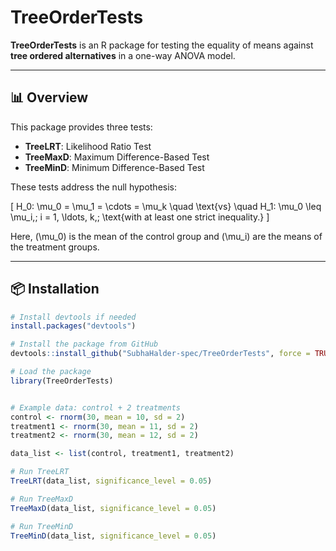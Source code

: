 # TreeOrderTests

**TreeOrderTests** is an R package for testing the equality of means against **tree ordered alternatives** in a one-way ANOVA model.

---

## 📊 Overview

This package provides three tests:
- **TreeLRT**: Likelihood Ratio Test  
- **TreeMaxD**: Maximum Difference-Based Test  
- **TreeMinD**: Minimum Difference-Based Test

These tests address the null hypothesis:

\[
H_0: \mu_0 = \mu_1 = \cdots = \mu_k
\quad \text{vs} \quad
H_1: \mu_0 \leq \mu_i,\; i = 1, \ldots, k,\; \text{with at least one strict inequality.}
\]

Here, \(\mu_0\) is the mean of the control group and \(\mu_i\) are the means of the treatment groups.

---

## 📦 Installation

```r
# Install devtools if needed
install.packages("devtools")

# Install the package from GitHub
devtools::install_github("SubhaHalder-spec/TreeOrderTests", force = TRUE)

# Load the package
library(TreeOrderTests)


# Example data: control + 2 treatments
control <- rnorm(30, mean = 10, sd = 2)
treatment1 <- rnorm(30, mean = 11, sd = 2)
treatment2 <- rnorm(30, mean = 12, sd = 2)

data_list <- list(control, treatment1, treatment2)

# Run TreeLRT
TreeLRT(data_list, significance_level = 0.05)

# Run TreeMaxD
TreeMaxD(data_list, significance_level = 0.05)

# Run TreeMinD
TreeMinD(data_list, significance_level = 0.05)
